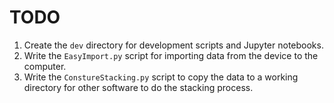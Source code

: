 # TODO

1. Create the `dev` directory for development scripts and Jupyter notebooks.
2. Write the `EasyImport.py` script for importing data from the device to the computer.
3. Write the `ConstureStacking.py` script to copy the data to a working directory for other software to do the stacking process.
